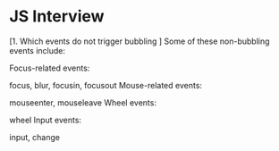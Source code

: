 # JS Interview

[1. Which events do not trigger bubbling ]
  Some of these non-bubbling events include:

Focus-related events:

focus, blur, focusin, focusout
Mouse-related events:

mouseenter, mouseleave
Wheel events:

wheel
Input events:

input, change
